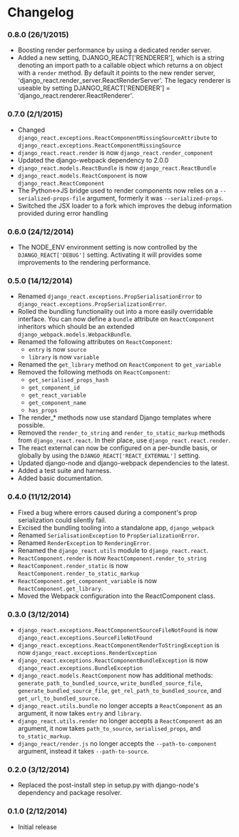 Changelog
=========

### 0.8.0 (26/1/2015)

- Boosting render performance by using a dedicated render server.
- Added a new setting, DJANGO_REACT['RENDERER'], which is a string denoting an import path to a 
 callable object which returns a on object with a `render` method. By default it points to the new
 render server, 'django_react.render_server.ReactRenderServer'. The legacy renderer is useable by 
 setting DJANGO_REACT['RENDERER'] = 'django_react.renderer.ReactRenderer'.

### 0.7.0 (2/1/2015)

- Changed `django_react.exceptions.ReactComponentMissingSourceAttribute` to `django_react.exceptions.ReactComponentMissingSource`
- `django_react.react.render` is now `django_react.render_component`
- Updated the django-webpack dependency to 2.0.0
- `django_react.models.ReactBundle` is now `django_react.ReactBundle`
- `django_react.models.ReactComponent` is now `django_react.ReactComponent`
- The Python<->JS bridge used to render components now relies on a `--serialized-props-file` argument, formerly it was `--serialized-props`.
- Switched the JSX loader to a fork which improves the debug information provided during error handling

### 0.6.0 (24/12/2014)

- The NODE_ENV environment setting is now controlled by the `DJANGO_REACT['DEBUG']` setting. Activating it will provides some improvements to the rendering performance.

### 0.5.0 (14/12/2014)

- Renamed `django_react.exceptions.PropSerialisationError` to `django_react.exceptions.PropSerializationError`.
- Rolled the bundling functionality out into a more easily overridable interface. You can now define a `bundle` attribute on `ReactComponent` inheritors which should be an extended `django_webpack.models.WebpackBundle`.
- Renamed the following attributes on `ReactComponent`:
  - `entry` is now `source`
  - `library` is now `variable`
- Renamed the `get_library` method on `ReactComponent` to `get_variable`
- Removed the following methods on `ReactComponent`:
  - `get_serialised_props_hash`
  - `get_component_id`
  - `get_react_variable`
  - `get_component_name`
  - `has_props`
- The render_* methods now use standard Django templates where possible.
- Removed the `render_to_string` and `render_to_static_markup` methods from `django_react.react`. In their place, use `django_react.react.render`.
- The react external can now be configured on a per-bundle basis, or globally by using the `DJANGO_REACT['REACT_EXTERNAL']` setting.
- Updated django-node and django-webpack dependencies to the latest.
- Added a test suite and harness.
- Added basic documentation.

### 0.4.0 (11/12/2014)

- Fixed a bug where errors caused during a component's prop serialization could silently fail.
- Excised the bundling tooling into a standalone app, `django_webpack`
- Renamed `SerialisationException` to `PropSerializationError`.
- Renamed `RenderException` to `RenderingError`.
- Renamed the `django_react.utils` module to `django_react.react`.
- `ReactComponent.render` is now `ReactComponent.render_to_string`
- `ReactComponent.render_static` is now `ReactComponent.render_to_static_markup`
- `ReactComponent.get_component_variable` is now `ReactComponent.get_library`.
- Moved the Webpack configuration into the ReactComponent class.

### 0.3.0 (3/12/2014)

- `django_react.exceptions.ReactComponentSourceFileNotFound` is now `django_react.exceptions.SourceFileNotFound`
- `django_react.exceptions.ReactComponentRenderToStringException` is now `django_react.exceptions.RenderException`
- `django_react.exceptions.ReactComponentBundleException` is now `django_react.exceptions.BundleException`
- `django_react.models.ReactComponent` now has additional methods: `generate_path_to_bundled_source`, `write_bundled_source_file`, `generate_bundled_source_file`, `get_rel_path_to_bundled_source`, and `get_url_to_bundled_source`.
- `django_react.utils.bundle` no longer accepts a `ReactComponent` as an argument, it now takes `entry` and `library`.
- `django_react.utils.render` no longer accepts a `ReactComponent` as an argument, it now takes `path_to_source`, `serialised_props`, and `to_static_markup`.
- `django_react/render.js` no longer accepts the `--path-to-component` argument, instead it takes `--path-to-source`.

### 0.2.0 (3/12/2014)

- Replaced the post-install step in setup.py with django-node's dependency and package resolver.

### 0.1.0 (2/12/2014)

- Initial release
